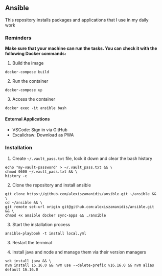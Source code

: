 ## Ansible

This repository installs packages and applications that I use in my daily work

### Reminders

**Make sure that your machine can run the tasks. You can check it with the following Docker commands:**

1. Build the image

```
docker-compose build
```

2. Run the container

```
docker-compose up
```

3. Access the container

```
docker exec -it ansible bash
```

#### External Applications

-   VSCode: Sign in via GitHub
-   Excalidraw: Download as PWA

### Installation

1. Create `~/.vault_pass.txt` file, lock it down and clear the bash history

```
echo "my-vault-password" > ~/.vault_pass.txt && \
chmod 0600 ~/.vault_pass.txt && \
history -c
```

2. Clone the repository and install ansible

```
git clone https://github.com/alexiszamanidis/ansible.git ~/ansible && \
cd ~/ansible && \
git remote set-url origin git@github.com:alexiszamanidis/ansible.git && \
chmod +x ansible docker sync-apps && ./ansible
```

3. Start the installation process

```
ansible-playbook -t install local.yml
```

3. Restart the terminal

4. Install java and node and manage them via their version managers

```
sdk install java && \
nvm install 16.16.0 && nvm use --delete-prefix v16.16.0 && nvm alias default 16.16.0
```
